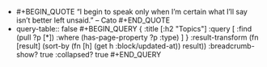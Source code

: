 - #+BEGIN_QUOTE
  “I begin to speak only when I’m certain what I’ll say isn’t better left unsaid.” – Cato
  #+END_QUOTE
- query-table:: false
  #+BEGIN_QUERY
  {
  :title [:h2 "Topics"]
   :query [
           :find (pull ?p [*]) 
           :where 
           (has-page-property ?p :type)
           ]
  }
   :result-transform (fn [result]
                        (sort-by (fn [h]
                                   (get h :block/updated-at)) result))
  :breadcrumb-show? true
   :collapsed? true
  #+END_QUERY